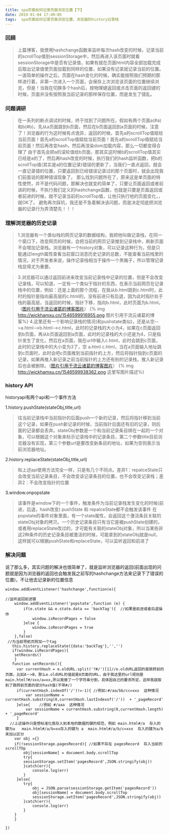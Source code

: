 ```yaml
---
title: spa页面如何记录页面浏览位置【下】
date: 2019-01-04 17:49:05
tags:  spa页面如何记录页面浏览位置，浏览器的history记录栈
---
```




### **回顾**
>  上篇博客，我使用hashchange函数来监听每次hash改变的时候，记录当前的scrollTop值到sessionStorage中，然后再进入该页面时就看sessionStorage中是否有记录值，如果有就在页面html内容全部加载完成后取出记录值使页面加载到同样的位置，如果没有记录就记录当前的位置。一波简单的操作之后，页面在hash变化的时候，确实能按照我们预期的那样进行着，非第一次进入一个页面，会保存上次浏览该页面的位置继续浏览，但是！当我在切换多个hash后，按物理键返回或点击页面的返回键的时候，页面并没有按照我当前记录的那样保存位置，而是发生了错乱。

### **问题调研**
> 在一系列的断点调试的时候，终于找到了问题所在。假如有两个页面a(#a) 和b(#b)，先从a页面跳到b页面，然后在b页面返回到a页面的时候，注意了！浏览器的行为这时候有点诡异，返回的时候，首先a的scrollTop值赋给当前页面！首先a的scrollTop值赋给当前页面！首先a的scrollTop值赋给当前页面！然后再改变hash，然后再渲染dom加载内容，那么一切都变得合理了
由于首先会把a的滚轮值给b页面，那其实这时候b的scrollTop值其实已经是a的了，然后再hash改变的时候，执行我们的hash监听函数，把b的scrollTop值(其实是a的位置记录)错误的更新了，当我们一直点返回，就会一直记录错的位置，只要返回到已经错误记录过的那个页面时，就会出现我们前面说的那种错误现象了。
那么找到问题所在了，原来这是单页面的特性使然，并不是代码问题，那解决也就变的简单了，只要让页面返回或者前进的时候，不执行我们定义的hashchange函数，也就是只要是页面返回或者前进的时候，就不记录当前的scrollTop值，让他只执行他的页面变化，，就OK了。
避免再次踩坑，我还是不急着解决该问题，而是决定彻底把浏览器的记录行为弄清楚先！！！

### **理解浏览器的历史记录**
> 1.浏览器有一个类似栈的网页记录的数据结构，我把他叫做记录栈，在同一个窗口下，改变网页的时候，会把当前的网页记录推到记录栈中，刷新页面不会增加记录栈。浏览器有一个history对象，可以记录这种行为，但是只能通过length属性查看当前窗口消息历史记录的总数，不能查看当前栈里的情况，对于开发者来说，操作记录栈相当于操作一个黑箱子，所以管理记录栈显得尤为重要。
>

> 3.浏览器可以通过返回前进来改变当前记录栈中记录的位置，但是不会改变记录栈，可以知道，一定有一个类似于指针的东西，在表示当前网页在记录栈中的位置，例如：还是上面的那个流程，在我从b.html跳到c.html时，此时的指针是指向最高层的c.html的，没有前进只有后退，因为此时指针处于栈的最高层，当返回的时候，指针下移，指向b.html，此时页面为b.html，（[图片引用于流云诸葛的博客图片](http://www.cnblogs.com/lyzg/p/5941919.html)）
{% img  http://wickhamxu.cn/1546599916955.png 图片引用于流云诸葛的博客%}
>4.这里还有一个影响记录栈的情况(和pushstate类似)，还是从空-->a.html-->b.html-->c.html，此时的记录栈的大小为4，如果在c页面返回到b页面，再从b页面返回到a页面，此时的记录栈的大小还是为4，只是指针发生了变化，然后在a页面，我在url中输入c.html，此时会跳到c页面，此时的记录栈中的大小变为3了，空 a.html c.html，当在a页面输入地址跳到c页面时，此时会吧c页面推到当前指针的上方，然后将指针指到c页面的记录，如果再推入新记录之前当前指针的上方还有别的记录栈，推入新记录后也会被删除。（[图片引用于流云诸葛的博客图片](http://www.cnblogs.com/lyzg/p/5941919.html)）
{% img  http://wickhamxu.cn/1546599938362.png 这里写图片描述%}

### history API
historyapi有两个api和一个事件方法

1.history.pushState(stateObj,title,url)
>往当前记录栈中当前指针的后面push一个新的记录，然后将指针移到当前这个记录，如果在push新记录的时候，当前指针后面还有旧的记录，则后面的记录都会丢弃。stateObj参数是一个和当前记录条目绑在一起的一个对象，可以根据这个对象来标示记录栈中的记录条目，第二个参数title目前浏览器没有实现，第三个参数url是要改变新条目的地址，如果为空则表示当前浏览器地址。

2.history.replaceState(stateObj,title,url)
>和上述api使用方法完全一样，只是有几个不同点。差异1：repalceState只会改变当前记录条目，不会改变该记录条目的位置，也不会改变记录栈；差异2：不会改变指针的位置

3.window.onpopstate
>该事件是window下的一个事件，触发条件为当前记录栈发生变化的时候(前进，后退，hash改变)
>pushState 和 repalceState都不会触发该事件
>在popstate的事件对象里面，有一个state属性，会返回这个激活条目关联的stateObj对象的拷贝。一个历史记录条目只有当它是被pushState创建的，或者用replaceState改过的，才可能有关联的stateObj对象，所以当某些非这2种条件的历史记录条目被激活的时候，可能拿到的stateObj就是null，这样就可以根据pushState和replaceState，可以监听返回和前进了


### 解决问题
说了那么多，其实问题的解决也很简单了，就是监听浏览器的返回(前面出现的问题就是因为浏览器的返回也会触发我之前写的hashchange方法来记录下了错误的位置)，不让他去记录新的位置信息

```
window.addEventListener('hashchange',function(e){

//监听返回前进键
    window.addEventListener('popstate',function (e) {
        if(e.state && e.state.data == 'backTag'){  //如果是前进或者后退操作
            window.isRecordPages = false
        }else {
            window.isRecordPages = true
        }
    },false)
 //为当前导航页附加一个tag
   this.history.replaceState({data:'backTag'},'','')
   if(window.isRecordPages){
	setRecords()
	}
   function setRecords(){
	 var currentHash = e.oldURL.split('?#/')[1]//e.oldURL返回的是跳转前的页面，比如A－>B，那么e.oldURL的值就是A页面的URL，由于我这里的url规则是 main.html?#/xxx/a=xx,所以我做了一个字符串分割，具体因自己的要求所定，这样我就取到了跳转前页面的部分hash值(不带#/)
     if(currentHash.indexOf('/')!=-1){ //例如:#/aa/bb/cc=xxx  这种情况
         var sessionName = currentHash.substring(0,currentHash.lastIndexof('/'))  + '_pageRecord'
     }else{    //例如 #/aaa  这种情况
         var sessionName = currentHash.substring(0,currentHash.length)  + '_pageRecord'
     }
  //上述操作只是想标准化我存入到本地的数据的键的规范，例如 main.html#/a  存入的键为a   main.html#/a/b=xx存入的键为 a  main.html#/a/b/c=xxx  存入的键为a/b来加以区分
    var obj ={}
    if(!sessionStorage.pagesRecord){ //如果不存在 pagesRecord  存入当前的scrollTOp
        obj[sessionName] = document.body.scrollTop
        try{
        sessionStorage.setItem('pagesRecord',JSON.stringify(obj))
        }catch(err){
            console.log(err)
        }
     }else{
        try{
            obj = JSON.parse(sessionStorage.getItem('pagesRecord'))
            obj[sessionName] = document.body.scrollTop
            sessionStorage.setItem('pagesRecord',JSON.stringify(obj))
        }catch(err){
            console.log(err)
        }
    }
	}

})
```




